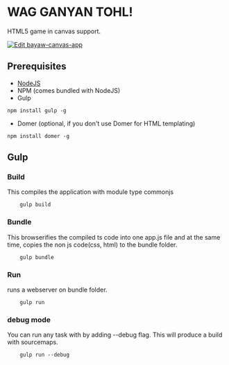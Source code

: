 # WAG GANYAN TOHL!
HTML5 game in canvas support.

[![Edit bayaw-canvas-app](https://codesandbox.io/static/img/play-codesandbox.svg)](https://codesandbox.io/s/github/rsandagon/BayawCanvasApp/tree/master/)

## Prerequisites
* [NodeJS](https://nodejs.org)
* NPM (comes bundled with NodeJS)
* Gulp
```shell
npm install gulp -g
```
* Domer (optional, if you don't use Domer for HTML templating)
```shell
npm install domer -g
```


## Gulp
### Build
This compiles the application with module type commonjs
```shell
    gulp build
```

### Bundle
This browserifies the compiled ts code into one app.js file and at the same time, copies the non js code(css, html) to the
bundle folder.
```shell
    gulp bundle
```

### Run
runs a webserver on bundle folder.
```shell
    gulp run
```

### debug mode
You can run any task with by adding --debug flag. This will produce a build with sourcemaps.
```shell
    gulp run --debug
```